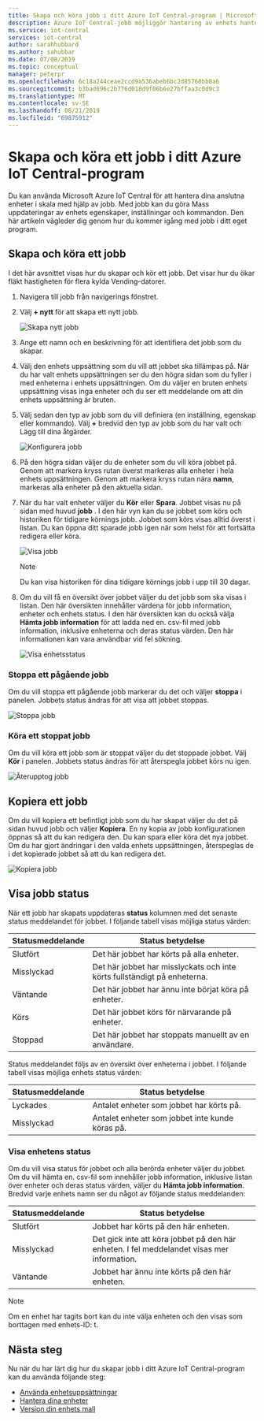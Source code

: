 ```yaml
---
title: Skapa och köra jobb i ditt Azure IoT Central-program | Microsoft Docs
description: Azure IoT Central-jobb möjliggör hantering av enhets hanterings funktioner, till exempel uppdatering av enhets egenskaper, inställningar eller körning av ett kommando.
ms.service: iot-central
services: iot-central
author: sarahhubbard
ms.author: sahubbar
ms.date: 07/08/2019
ms.topic: conceptual
manager: peterpr
ms.openlocfilehash: 6c18a244ceae2ccd9a536abeb6bc2d85760bb0a6
ms.sourcegitcommit: b3bad696c2b776d018d9f06b6e27bffaa3c0d9c3
ms.translationtype: MT
ms.contentlocale: sv-SE
ms.lasthandoff: 08/21/2019
ms.locfileid: "69875912"
---
```

# <a name="create-and-run-a-job-in-your-azure-iot-central-application"></a>Skapa och köra ett jobb i ditt Azure IoT Central-program

Du kan använda Microsoft Azure IoT Central för att hantera dina anslutna enheter i skala med hjälp av jobb. Med jobb kan du göra Mass uppdateringar av enhets egenskaper, inställningar och kommandon. Den här artikeln vägleder dig genom hur du kommer igång med jobb i ditt eget program.

## <a name="create-and-run-a-job"></a>Skapa och köra ett jobb

I det här avsnittet visas hur du skapar och kör ett jobb. Det visar hur du ökar fläkt hastigheten för flera kylda Vending-datorer.

1. Navigera till jobb från navigerings fönstret.

1. Välj **+ nytt** för att skapa ett nytt jobb.

    ![Skapa nytt jobb](./media/howto-run-a-job/createnewjob.png)

1. Ange ett namn och en beskrivning för att identifiera det jobb som du skapar.

1. Välj den enhets uppsättning som du vill att jobbet ska tillämpas på. När du har valt enhets uppsättningen ser du den högra sidan som du fyller i med enheterna i enhets uppsättningen. Om du väljer en bruten enhets uppsättning visas inga enheter och du ser ett meddelande om att din enhets uppsättning är bruten.

1. Välj sedan den typ av jobb som du vill definiera (en inställning, egenskap eller kommando). Välj **+** bredvid den typ av jobb som du har valt och Lägg till dina åtgärder.

    ![Konfigurera jobb](./media/howto-run-a-job/configurejob.png)

1. På den högra sidan väljer du de enheter som du vill köra jobbet på. Genom att markera kryss rutan överst markeras alla enheter i hela enhets uppsättningen. Genom att markera kryss rutan nära **namn**, markeras alla enheter på den aktuella sidan.

1. När du har valt enheter väljer du **Kör** eller **Spara**. Jobbet visas nu på sidan med huvud **jobb** . I den här vyn kan du se jobbet som körs och historiken för tidigare körnings jobb. Jobbet som körs visas alltid överst i listan. Du kan öppna ditt sparade jobb igen när som helst för att fortsätta redigera eller köra.

    ![Visa jobb](./media/howto-run-a-job/viewjob.png)

    > [!NOTE]
    > Du kan visa historiken för dina tidigare körnings jobb i upp till 30 dagar.

1. Om du vill få en översikt över jobbet väljer du det jobb som ska visas i listan. Den här översikten innehåller värdena för jobb information, enheter och enhets status. I den här översikten kan du också välja **Hämta jobb information** för att ladda ned en. csv-fil med jobb information, inklusive enheterna och deras status värden. Den här informationen kan vara användbar vid fel sökning.

    ![Visa enhetsstatus](./media/howto-run-a-job/downloaddetails.png)

### <a name="stop-a-running-job"></a>Stoppa ett pågående jobb

Om du vill stoppa ett pågående jobb markerar du det och väljer **stoppa** i panelen. Jobbets status ändras för att visa att jobbet stoppas.

   ![Stoppa jobb](./media/howto-run-a-job/stopjob.png)

### <a name="run-a-stopped-job"></a>Köra ett stoppat jobb

Om du vill köra ett jobb som är stoppat väljer du det stoppade jobbet. Välj **Kör** i panelen. Jobbets status ändras för att återspegla jobbet körs nu igen.

   ![Återupptog jobb](./media/howto-run-a-job/resumejob.png)

## <a name="copy-a-job"></a>Kopiera ett jobb

Om du vill kopiera ett befintligt jobb som du har skapat väljer du det på sidan huvud jobb och väljer **Kopiera**. En ny kopia av jobb konfigurationen öppnas så att du kan redigera den. Du kan spara eller köra det nya jobbet. Om du har gjort ändringar i den valda enhets uppsättningen, återspeglas de i det kopierade jobbet så att du kan redigera det.

   ![Kopiera jobb](./media/howto-run-a-job/copyjob.png)

## <a name="view-the-job-status"></a>Visa jobb status

När ett jobb har skapats uppdateras **status** kolumnen med det senaste status meddelandet för jobbet. I följande tabell visas möjliga status värden:

| Statusmeddelande       | Status betydelse                                          |
| -------------------- | ------------------------------------------------------- |
| Slutfört            | Det här jobbet har körts på alla enheter.              |
| Misslyckad               | Det här jobbet har misslyckats och inte körts fullständigt på enheterna.  |
| Väntande              | Det här jobbet har ännu inte börjat köra på enheter.         |
| Körs              | Det här jobbet körs för närvarande på enheter.             |
| Stoppad              | Det här jobbet har stoppats manuellt av en användare.           |

Status meddelandet följs av en översikt över enheterna i jobbet. I följande tabell visas möjliga enhets status värden:

| Statusmeddelande       | Status betydelse                                                     |
| -------------------- | ------------------------------------------------------------------ |
| Lyckades            | Antalet enheter som jobbet har körts på.       |
| Misslyckad               | Antalet enheter som jobbet inte kunde köras på.       |

### <a name="view-the-device-status"></a>Visa enhetens status

Om du vill visa status för jobbet och alla berörda enheter väljer du jobbet. Om du vill hämta en. csv-fil som innehåller jobb information, inklusive listan över enheter och deras status värden, väljer du **Hämta jobb information**. Bredvid varje enhets namn ser du något av följande status meddelanden:

| Statusmeddelande       | Status betydelse                                                                |
| -------------------- | ----------------------------------------------------------------------------- |
| Slutfört            | Jobbet har körts på den här enheten.                                     |
| Misslyckad               | Det gick inte att köra jobbet på den här enheten. I fel meddelandet visas mer information.  |
| Väntande              | Jobbet har ännu inte körts på den här enheten.                                   |

> [!NOTE]
> Om en enhet har tagits bort kan du inte välja enheten och den visas som borttagen med enhets-ID: t.

## <a name="next-steps"></a>Nästa steg

Nu när du har lärt dig hur du skapar jobb i ditt Azure IoT Central-program kan du använda följande steg:

- [Använda enhetsuppsättningar](howto-use-device-sets.md)
- [Hantera dina enheter](howto-manage-devices.md)
- [Version din enhets mall](howto-version-device-template.md)
